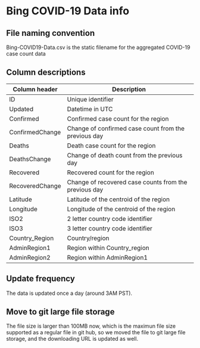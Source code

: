 # Bing COVID-19 Data info

## File naming convention 
Bing-COVID19-Data.csv is the static filename for the aggregated COVID-19 case count data 

## Column descriptions 

|Column header | Description | 
|---|---|
|ID | Unique identifier |
|Updated| Datetime in UTC |
|Confirmed | Confirmed case count for the region |
|ConfirmedChange| Change of confirmed case count from the previous day |
|Deaths| Death case count for the region |
|DeathsChange| Change of death count from the previous day |
|Recovered| Recovered count for the region |
|RecoveredChange| Change of recovered case counts from the previous day |
|Latitude| Latitude of the centroid of the region |
|Longitude| Longitude of the centroid of the region |
|ISO2| 2 letter country code identifier |
|ISO3| 3 letter country code identifier |
|Country_Region| Country/region |
|AdminRegion1| Region within Country_region |
|AdminRegion2| Region within AdminRegion1 |

## Update frequency
The data is updated once a day (around 3AM PST).

## Move to git large file storage
The file size is larger than 100MB now, which is the maximun file size supported as a regular file in git hub, so we moved the file to git large file storage, and the downloading URL is updated as well.
